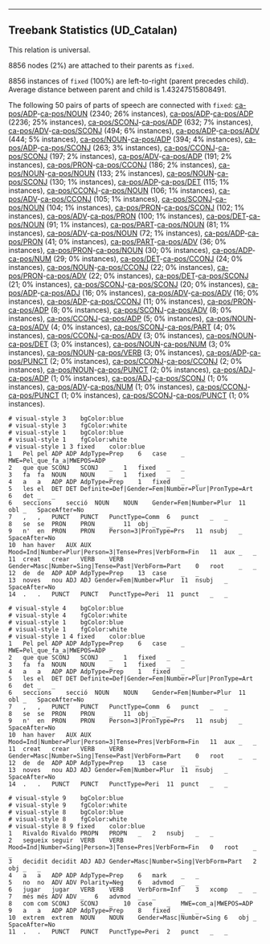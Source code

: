 

--------------------------------------------------------------------------------

## Treebank Statistics (UD_Catalan)

This relation is universal.

8856 nodes (2%) are attached to their parents as `fixed`.

8856 instances of `fixed` (100%) are left-to-right (parent precedes child).
Average distance between parent and child is 1.43247515808491.

The following 50 pairs of parts of speech are connected with `fixed`: [ca-pos/ADP]()-[ca-pos/NOUN]() (2340; 26% instances), [ca-pos/ADP]()-[ca-pos/ADP]() (2236; 25% instances), [ca-pos/SCONJ]()-[ca-pos/ADP]() (632; 7% instances), [ca-pos/ADV]()-[ca-pos/SCONJ]() (494; 6% instances), [ca-pos/ADP]()-[ca-pos/ADV]() (444; 5% instances), [ca-pos/NOUN]()-[ca-pos/ADP]() (394; 4% instances), [ca-pos/ADP]()-[ca-pos/SCONJ]() (263; 3% instances), [ca-pos/CCONJ]()-[ca-pos/SCONJ]() (197; 2% instances), [ca-pos/ADV]()-[ca-pos/ADP]() (191; 2% instances), [ca-pos/PRON]()-[ca-pos/CCONJ]() (186; 2% instances), [ca-pos/NOUN]()-[ca-pos/NOUN]() (133; 2% instances), [ca-pos/NOUN]()-[ca-pos/SCONJ]() (130; 1% instances), [ca-pos/ADP]()-[ca-pos/DET]() (115; 1% instances), [ca-pos/CCONJ]()-[ca-pos/NOUN]() (106; 1% instances), [ca-pos/ADV]()-[ca-pos/CCONJ]() (105; 1% instances), [ca-pos/SCONJ]()-[ca-pos/NOUN]() (104; 1% instances), [ca-pos/PRON]()-[ca-pos/SCONJ]() (102; 1% instances), [ca-pos/ADV]()-[ca-pos/PRON]() (100; 1% instances), [ca-pos/DET]()-[ca-pos/NOUN]() (91; 1% instances), [ca-pos/PART]()-[ca-pos/NOUN]() (81; 1% instances), [ca-pos/ADV]()-[ca-pos/NOUN]() (72; 1% instances), [ca-pos/ADP]()-[ca-pos/PRON]() (41; 0% instances), [ca-pos/PART]()-[ca-pos/ADV]() (36; 0% instances), [ca-pos/PRON]()-[ca-pos/NOUN]() (30; 0% instances), [ca-pos/ADP]()-[ca-pos/NUM]() (29; 0% instances), [ca-pos/DET]()-[ca-pos/CCONJ]() (24; 0% instances), [ca-pos/NOUN]()-[ca-pos/CCONJ]() (22; 0% instances), [ca-pos/PRON]()-[ca-pos/ADV]() (22; 0% instances), [ca-pos/DET]()-[ca-pos/SCONJ]() (21; 0% instances), [ca-pos/SCONJ]()-[ca-pos/SCONJ]() (20; 0% instances), [ca-pos/ADP]()-[ca-pos/ADJ]() (16; 0% instances), [ca-pos/ADV]()-[ca-pos/ADV]() (16; 0% instances), [ca-pos/ADP]()-[ca-pos/CCONJ]() (11; 0% instances), [ca-pos/PRON]()-[ca-pos/ADP]() (8; 0% instances), [ca-pos/SCONJ]()-[ca-pos/ADV]() (8; 0% instances), [ca-pos/CCONJ]()-[ca-pos/ADP]() (5; 0% instances), [ca-pos/NOUN]()-[ca-pos/ADV]() (4; 0% instances), [ca-pos/SCONJ]()-[ca-pos/PART]() (4; 0% instances), [ca-pos/CCONJ]()-[ca-pos/ADV]() (3; 0% instances), [ca-pos/NOUN]()-[ca-pos/DET]() (3; 0% instances), [ca-pos/NOUN]()-[ca-pos/NUM]() (3; 0% instances), [ca-pos/NOUN]()-[ca-pos/VERB]() (3; 0% instances), [ca-pos/ADP]()-[ca-pos/PUNCT]() (2; 0% instances), [ca-pos/CCONJ]()-[ca-pos/CCONJ]() (2; 0% instances), [ca-pos/NOUN]()-[ca-pos/PUNCT]() (2; 0% instances), [ca-pos/ADJ]()-[ca-pos/ADP]() (1; 0% instances), [ca-pos/ADJ]()-[ca-pos/SCONJ]() (1; 0% instances), [ca-pos/ADV]()-[ca-pos/NUM]() (1; 0% instances), [ca-pos/CCONJ]()-[ca-pos/PUNCT]() (1; 0% instances), [ca-pos/SCONJ]()-[ca-pos/PUNCT]() (1; 0% instances).


~~~ conllu
# visual-style 3	bgColor:blue
# visual-style 3	fgColor:white
# visual-style 1	bgColor:blue
# visual-style 1	fgColor:white
# visual-style 1 3 fixed	color:blue
1	Pel	pel	ADP	ADP	AdpType=Prep	6	case	_	MWE=Pel_que_fa_a|MWEPOS=ADP
2	que	que	SCONJ	SCONJ	_	1	fixed	_	_
3	fa	fa	NOUN	NOUN	_	1	fixed	_	_
4	a	a	ADP	ADP	AdpType=Prep	1	fixed	_	_
5	les	el	DET	DET	Definite=Def|Gender=Fem|Number=Plur|PronType=Art	6	det	_	_
6	seccions	secció	NOUN	NOUN	Gender=Fem|Number=Plur	11	obl	_	SpaceAfter=No
7	,	,	PUNCT	PUNCT	PunctType=Comm	6	punct	_	_
8	se	se	PRON	PRON	_	11	obj	_	_
9	n'	en	PRON	PRON	Person=3|PronType=Prs	11	nsubj	_	SpaceAfter=No
10	han	haver	AUX	AUX	Mood=Ind|Number=Plur|Person=3|Tense=Pres|VerbForm=Fin	11	aux	_	_
11	creat	crear	VERB	VERB	Gender=Masc|Number=Sing|Tense=Past|VerbForm=Part	0	root	_	_
12	de	de	ADP	ADP	AdpType=Prep	13	case	_	_
13	noves	nou	ADJ	ADJ	Gender=Fem|Number=Plur	11	nsubj	_	SpaceAfter=No
14	.	.	PUNCT	PUNCT	PunctType=Peri	11	punct	_	_

~~~


~~~ conllu
# visual-style 4	bgColor:blue
# visual-style 4	fgColor:white
# visual-style 1	bgColor:blue
# visual-style 1	fgColor:white
# visual-style 1 4 fixed	color:blue
1	Pel	pel	ADP	ADP	AdpType=Prep	6	case	_	MWE=Pel_que_fa_a|MWEPOS=ADP
2	que	que	SCONJ	SCONJ	_	1	fixed	_	_
3	fa	fa	NOUN	NOUN	_	1	fixed	_	_
4	a	a	ADP	ADP	AdpType=Prep	1	fixed	_	_
5	les	el	DET	DET	Definite=Def|Gender=Fem|Number=Plur|PronType=Art	6	det	_	_
6	seccions	secció	NOUN	NOUN	Gender=Fem|Number=Plur	11	obl	_	SpaceAfter=No
7	,	,	PUNCT	PUNCT	PunctType=Comm	6	punct	_	_
8	se	se	PRON	PRON	_	11	obj	_	_
9	n'	en	PRON	PRON	Person=3|PronType=Prs	11	nsubj	_	SpaceAfter=No
10	han	haver	AUX	AUX	Mood=Ind|Number=Plur|Person=3|Tense=Pres|VerbForm=Fin	11	aux	_	_
11	creat	crear	VERB	VERB	Gender=Masc|Number=Sing|Tense=Past|VerbForm=Part	0	root	_	_
12	de	de	ADP	ADP	AdpType=Prep	13	case	_	_
13	noves	nou	ADJ	ADJ	Gender=Fem|Number=Plur	11	nsubj	_	SpaceAfter=No
14	.	.	PUNCT	PUNCT	PunctType=Peri	11	punct	_	_

~~~


~~~ conllu
# visual-style 9	bgColor:blue
# visual-style 9	fgColor:white
# visual-style 8	bgColor:blue
# visual-style 8	fgColor:white
# visual-style 8 9 fixed	color:blue
1	Rivaldo	Rivaldo	PROPN	PROPN	_	2	nsubj	_	_
2	segueix	seguir	VERB	VERB	Mood=Ind|Number=Sing|Person=3|Tense=Pres|VerbForm=Fin	0	root	_	_
3	decidit	decidit	ADJ	ADJ	Gender=Masc|Number=Sing|VerbForm=Part	2	obj	_	_
4	a	a	ADP	ADP	AdpType=Prep	6	mark	_	_
5	no	no	ADV	ADV	Polarity=Neg	6	advmod	_	_
6	jugar	jugar	VERB	VERB	VerbForm=Inf	3	xcomp	_	_
7	més	més	ADV	ADV	_	6	advmod	_	_
8	com	com	SCONJ	SCONJ	_	10	case	_	MWE=com_a|MWEPOS=ADP
9	a	a	ADP	ADP	AdpType=Prep	8	fixed	_	_
10	extrem	extrem	NOUN	NOUN	Gender=Masc|Number=Sing	6	obj	_	SpaceAfter=No
11	.	.	PUNCT	PUNCT	PunctType=Peri	2	punct	_	_

~~~


